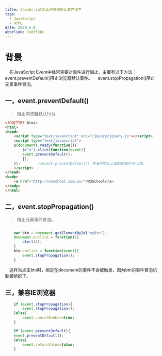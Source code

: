 ```yaml
---
title: JavaScript阻止浏览器默认事件发生
tags:
  - JavaScript
  - HTML
date: 2020.6.8
abbrlink: 7a8ff88c
---
```

# 背景
&emsp;在JavaScript Event中经常需要对事件进行阻止，主要有以下方法：
&emsp;event.preventDefault()阻止浏览器默认事件。
&emsp;event.stopPropagation()阻止元素事件冒泡。
<!--more-->
## 一，event.preventDefault()
>阻止浏览器默认行为
~~~html
<!DOCTYPE html>
<html>
<head>
    <script type="text/javascript" src="/jquery/jquery.js"></script>
    <script type="text/javascript">
    $(document).ready(function(){
        $("a").click(function(event){
        event.preventDefault();
        });
    });        //event.preventDefault() 方法将防止上面的链接打开 URL
    </script>
</head>
<body>
    <a href="http://w3school.com.cn/">W3School</a>
</body>
</html>  
~~~


## 二，event.stopPropagation()
>阻止元素事件冒泡。
~~~js

    var btn = document.getElementById('myBtn');
    document.onclick = function(){
        alert(1);
    }
    btn.onclick = function(event){
        event.stopPropagation();
    }
~~~
&emsp;这样当点击btn时，绑定在document的事件不会被触发，因为btn的事件冒泡机制被组织了。

## 三，兼容IE浏览器
~~~js
    if (event.stopPropagation){  
        event.stopPropagation();  
    }else{  
        event.cancelBubble=true;  
    }  

    if (event.preventDefault){  
    event.preventDefault();  
    }else{  
        event.returnValue=false;  
    }  
~~~